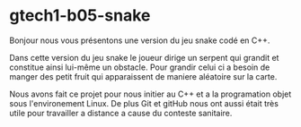 # gtech1-b05-snake

Bonjour nous vous présentons une version du jeu snake codé en C++.

Dans cette version du jeu snake le joueur dirige un serpent qui grandit et constitue ainsi lui-même un obstacle.
Pour grandir celui ci a besoin de manger des petit fruit qui apparaissent de maniere aléatoire sur la carte.

Nous avons fait ce projet pour nous initier au C++ et a la programation objet sous l'environement Linux.
De plus Git et gitHub nous ont aussi était très utile pour travailler a distance a cause du conteste sanitaire.

